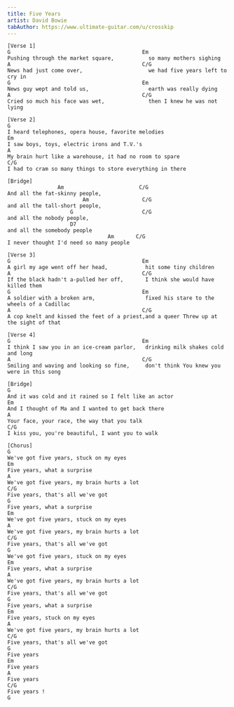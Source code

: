 ```yaml
---
title: Five Years
artist: David Bowie
tabAuthor: https://www.ultimate-guitar.com/u/crosskip
---
```


    [Verse 1]
    G                                          Em
    Pushing through the market square,           so many mothers sighing
    A                                          C/G
    News had just come over,                     we had five years left to cry in
    G                                          Em
    News guy wept and told us,                   earth was really dying
    A                                          C/G
    Cried so much his face was wet,              then I knew he was not lying

    [Verse 2]
    G
    I heard telephones, opera house, favorite melodies
    Em
    I saw boys, toys, electric irons and T.V.'s
    A
    My brain hurt like a warehouse, it had no room to spare
    C/G
    I had to cram so many things to store everything in there

    [Bridge]
                    Am                        C/G
    And all the fat-skinny people, 
                            Am                 C/G
    and all the tall-short people,
                        G                      C/G
    and all the nobody people, 
                        D7
    and all the somebody people
                                    Am       C/G
    I never thought I'd need so many people

    [Verse 3]
    G                                          Em
    A girl my age went off her head,            hit some tiny children
    A                                          C/G
    If the black hadn't a-pulled her off,       I think she would have killed them
    G                                          Em
    A soldier with a broken arm,                fixed his stare to the wheels of a Cadillac
    A                                          C/G
    A cop knelt and kissed the feet of a priest,and a queer Threw up at the sight of that

    [Verse 4]
    G                                          Em
    I think I saw you in an ice-cream parlor,   drinking milk shakes cold and long
    A                                          C/G
    Smiling and waving and looking so fine,     don't think You knew you were in this song

    [Bridge]
    G
    And it was cold and it rained so I felt like an actor
    Em
    And I thought of Ma and I wanted to get back there
    A
    Your face, your race, the way that you talk
    C/G
    I kiss you, you're beautiful, I want you to walk

    [Chorus]
    G
    We've got five years, stuck on my eyes
    Em
    Five years, what a surprise
    A
    We've got five years, my brain hurts a lot
    C/G
    Five years, that's all we've got
    G
    Five years, what a surprise
    Em
    We've got five years, stuck on my eyes
    A
    We've got five years, my brain hurts a lot
    C/G
    Five years, that's all we've got
    G
    We've got five years, stuck on my eyes
    Em
    Five years, what a surprise
    A
    We've got five years, my brain hurts a lot
    C/G
    Five years, that's all we've got
    G
    Five years, what a surprise
    Em
    Five years, stuck on my eyes
    A
    We've got five years, my brain hurts a lot
    C/G
    Five years, that's all we've got
    G
    Five years
    Em
    Five years
    A
    Five years
    C/G
    Five years !
    G
